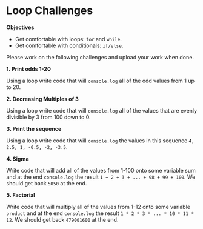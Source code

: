 # Loop Challenges

**Objectives**

- Get comfortable with loops: `for` and `while`.
- Get comfortable with conditionals: `if/else`.

Please work on the following challenges and upload your work when done.

**1. Print odds 1-20**

Using a loop write code that will `console.log` all of the odd values from 1 up to 20.

**2. Decreasing Multiples of 3**

Using a loop write code that will `console.log` all of the values that are evenly divisible by 3 from 100 down to 0.

**3. Print the sequence**

Using a loop write code that will `console.log` the values in this sequence `4, 2.5, 1, -0.5, -2, -3.5`.

**4. Sigma**

Write code that will add all of the values from 1-100 onto some variable sum and at the end `console.log` the result `1 + 2 + 3 + ... + 98 + 99 + 100`. We should get back `5050` at the end.

**5. Factorial**

Write code that will multiply all of the values from 1-12 onto some variable `product` and at the end `console.log` the result `1 * 2 * 3 * ... * 10 * 11 * 12`. We should get back `479001600` at the end.
